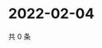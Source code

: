 # 2022-02-04

共 0 条

<!-- BEGIN WEIBO -->
<!-- 最后更新时间 Fri Feb 04 2022 11:08:13 GMT+0800 (China Standard Time) -->

<!-- END WEIBO -->
